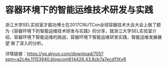 # 容器环境下的智能运维技术研发与实践
浙江大学SEL实验室才振功博士在2017CNUTCon全球容器技术大会大会上做了题为《容器环境下的智能运维技术研发与实践》的分享，就浙江大学SEL实验室介绍，容器环境下智能运维的挑战，容器环境下智能运维研发实践，智能运维发展展望 做了深入的分析。

详情链接：https://yq.aliyun.com/download/705?spm=a2c4e.11153940.blogcont614426.43.8cb7a7ecd11XyR
